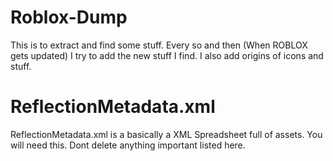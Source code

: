 # Roblox-Dump
This is to extract and find some stuff. Every so and then (When ROBLOX gets updated) I try to add the new stuff I find. I also add origins of icons and stuff.

# ReflectionMetadata.xml
ReflectionMetadata.xml is a basically a XML Spreadsheet full of assets. You will need this. Dont delete anything important listed here.

